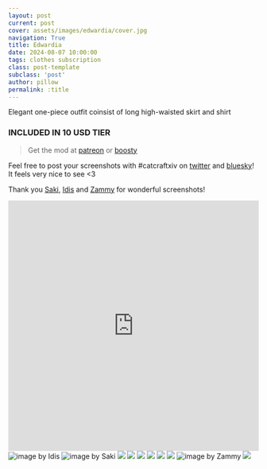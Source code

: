 ```yaml
---
layout: post
current: post
cover: assets/images/edwardia/cover.jpg
navigation: True
title: Edwardia
date: 2024-08-07 10:00:00
tags: clothes subscription
class: post-template
subclass: 'post'
author: pillow
permalink: :title
---
```


Elegant one-piece outfit coinsist of long high-waisted skirt and shirt

### INCLUDED IN 10 USD TIER

> Get the mod at [patreon](https://www.patreon.com/posts/edwardia-dress-109611115?utm_medium=clipboard_copy&utm_source=copyLink&utm_campaign=postshare_creator&utm_content=join_link) or [boosty](https://boosty.to/miaumori/posts/84c827d7-4dbf-4857-b1f1-6c54a0ec3dd2?share=post_link)

Feel free to post your screenshots with #catcraftxiv on [twitter](https://x.com/hashtag/catcraftxiv?src=hashtag_click) and [bluesky](https://bsky.app/hashtag/catcraftxiv)! It feels very nice to see <3

Thank you [Saki](https://x.com/PhotosmithSaki), [Idis](https://x.com/idisxiv) and [Zammy](https://x.com/Emblem13235) for wonderful screenshots!

<iframe src="https://catcraftxiv.github.io/catalogue/assets/images/edwardia/preview.html" frameborder="0" allowfullscreen="true" style="width: 100%;aspect-ratio: 1/1;"></iframe>
<img src="/catalogue/assets/images/edwardia/ffxiv_dx11_2024-08-27_23-19-41.jpg" title="image by Idis"/>
<img src="/catalogue/assets/images/edwardia/2024-08-06_21-17-56-529_Sakis_Night_Equalizer.jpg" title="image by Saki"/>
<img src="https://catcraftxiv.github.io/web/assets/img/gallery/ffxiv_dx11 2024-08-05 19-46-34 Maya_Adorable_Gameplay.jpg"/>
<img src="/catalogue/assets/images/edwardia/pic1.jpg"/>
<img src="/catalogue/assets/images/edwardia/pic2.jpg"/>
<img src="/catalogue/assets/images/edwardia/pic3.jpg"/>
<img src="/catalogue/assets/images/edwardia/pic4.jpg"/>
<img src="/catalogue/assets/images/edwardia/pic5.jpg"/>
<img src="/catalogue/assets/images/edwardia/Zamira599.jpg" title="image by Zammy"/>
<img src="/catalogue/assets/images/edwardia/cover.jpg"/>
